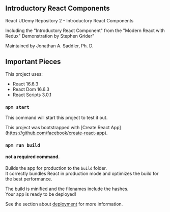 ## Introductory React Components
React UDemy Repository 2 - Introductory React Components

Including the "Introductory React Component" from the "Modern React with Redux"  Demonstration by Stephen Grider"

Maintained by Jonathan A. Saddler, Ph. D. 

## Important Pieces

This project uses:
- React 16.6.3 
- React Dom 16.6.3
- React Scripts 3.0.1

### `npm start`
This command will start this project to test it out. 

This project was bootstrapped with [Create React App] 
(https://github.com/facebook/create-react-app). 

### `npm run build`

#### not a required command. 
Builds the app for production to the `build` folder.<br>
It correctly bundles React in production mode and optimizes the build for the best performance.

The build is minified and the filenames include the hashes.<br>
Your app is ready to be deployed!

See the section about [deployment](https://facebook.github.io/create-react-app/docs/deployment) for more information.
